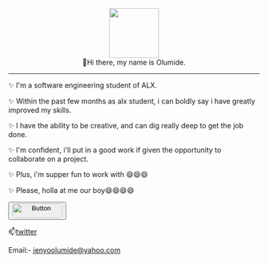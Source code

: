 <div id="header" align="center">
  <img src="https://media.giphy.com/media/M9gbBd9nbDrOTu1Mqx/giphy.gif" width="100"/>
</div>
<div align="center">
👋Hi there, my name is Olumide.
</div>
<hr>
✨ I'm a software engineering student of ALX.<br>

✨ Within the past few months as alx student, i can boldly say i have greatly improved my skills.

✨ I have the ability to be creative, and can dig really deep to get the job done.

✨ I'm confident, i'll put in a good work if given the opportunity to collaborate on a project.

✨ Plus, i'm supper fun to work with 😄😄😄

✨ Please, holla at me our boy😄😄😄😄

<button href="https://www.linkedin.com/in/olumide-jenyo-2061b398" target="_blank"><img src="https://www.pagetraffic.com/blog/wp-content/uploads/2022/09/latest-linkedin-logo-1-1536x806.png" alt="Button" width="100" height="30" style="border-radius:5px"></button>

📫[twitter](https://twitter.com/ibaka24News)


Email:- jenyoolumide@yahoo.com
<!--
**mideactive/mideactive** is a ✨ _special_ ✨ repository because its `README.md` (this file) appears on your GitHub profile.

Here are some ideas to get you started:

- 🔭 I’m currently working on ...
- 🌱 I’m currently learning ...
- 👯 I’m looking to collaborate on ...
- 🤔 I’m looking for help with ...
- 💬 Ask me about ...
- 📫 How to reach me: ...
- 😄 Pronouns: ...
- ⚡ Fun fact: ...
-->
